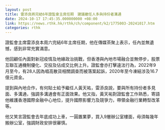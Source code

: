 ```yaml
---
layout: post
title: 雷添良將完結6年證監會主席任期　建議繼任人多與持份者溝通
date: 2024-10-17 17:45:35.000000000 +08:00
link: https://news.rthk.hk/rthk/ch/component/k2/1775003-20241017.htm
categories: rthk
---
```


證監會主席雷添良本周六完結6年主席任期，他在傳媒茶聚上表示，任內並無遺憾，感到非常充實滿意。

他回顧任內面對新冠疫情及地緣政治挑戰，但香港與內地市場融合並無停步，股票互聯互通機制優化、交投及佔成交比例上升。證監會亦打擊違法行為，2022年9月至今，有28人因為唱高散貨相關調查而被落案起訴，2020年至今凍結涉及16.7億元資金。

提到與內地合作，有何貼士給予繼任人黃天祐，雷添良說，要與所有持份者多見面、多溝通，強調多溝通會有正面效果。他又指，黃天祐對證監會工作熟悉，寄語他維護香港國際金融中心地位，提升國際影響力及競爭力，帶領金融行業轉型改革等。

他又笑言證監會去年底成功上車，一圓置業夢，買入9層辦公室樓面，毋須每幾年搬辦公室，強調財政安排很審慎。
